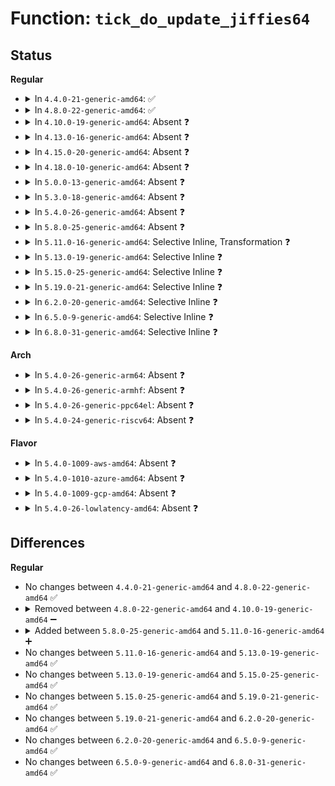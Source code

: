 # Function: <code>tick_do_update_jiffies64</code>

## Status
<b>Regular</b>
<ul>
<li>
<details>
<summary>In <code>4.4.0-21-generic-amd64</code>: ✅</summary>

```c
void tick_do_update_jiffies64(ktime_t now)
```

```json
{
  "name": "tick_do_update_jiffies64",
  "collision_type": "Unique Static",
  "inline_type": "No",
  "funcs": [
    {
      "addr": 18446744071579886432,
      "name": "tick_do_update_jiffies64",
      "external": false,
      "loc": "kernel/time/tick-sched.c:52",
      "file": "kernel/time/tick-sched.c",
      "inline": "seen, unknown",
      "caller_inline": [],
      "caller_func": [
        "kernel/time/tick-sched.c:tick_sched_do_timer",
        "kernel/time/tick-sched.c:tick_nohz_idle_exit",
        "kernel/time/tick-sched.c:tick_irq_enter"
      ]
    }
  ],
  "symbols": [
    {
      "addr": 18446744071579886432,
      "name": "tick_do_update_jiffies64",
      "section": ".text",
      "bind": "STB_LOCAL",
      "size": 254
    }
  ]
}
```
</details>
</li>
<li>
<details>
<summary>In <code>4.8.0-22-generic-amd64</code>: ✅</summary>

```c
void tick_do_update_jiffies64(ktime_t now)
```

```json
{
  "name": "tick_do_update_jiffies64",
  "collision_type": "Unique Static",
  "inline_type": "No",
  "funcs": [
    {
      "addr": 18446744071579916016,
      "name": "tick_do_update_jiffies64",
      "external": false,
      "loc": "kernel/time/tick-sched.c:52",
      "file": "kernel/time/tick-sched.c",
      "inline": "seen, unknown",
      "caller_inline": [],
      "caller_func": [
        "kernel/time/tick-sched.c:tick_irq_enter",
        "kernel/time/tick-sched.c:tick_nohz_idle_exit",
        "kernel/time/tick-sched.c:tick_sched_do_timer"
      ]
    }
  ],
  "symbols": [
    {
      "addr": 18446744071579916016,
      "name": "tick_do_update_jiffies64",
      "section": ".text",
      "bind": "STB_LOCAL",
      "size": 254
    }
  ]
}
```
</details>
</li>
<li>
<details>
<summary>In <code>4.10.0-19-generic-amd64</code>: Absent ❓</summary>

```json
{
  "name": "tick_do_update_jiffies64",
  "collision_type": "Unique Static",
  "inline_type": "Selective",
  "funcs": [
    {
      "addr": 18446744071579949016,
      "name": "tick_do_update_jiffies64",
      "external": false,
      "loc": "kernel/time/tick-sched.c:52",
      "file": "kernel/time/tick-sched.c",
      "inline": "not declared, inlined",
      "caller_inline": [
        "kernel/time/tick-sched.c:tick_irq_enter",
        "kernel/time/tick-sched.c:tick_nohz_idle_exit"
      ],
      "caller_func": [
        "kernel/time/tick-sched.c:tick_irq_enter",
        "kernel/time/tick-sched.c:tick_nohz_idle_exit"
      ]
    }
  ],
  "symbols": [
    {
      "addr": 18446744071579946656,
      "name": "tick_do_update_jiffies64.part.12",
      "section": ".text",
      "bind": "STB_LOCAL",
      "size": 239
    }
  ]
}
```
</details>
</li>
<li>
<details>
<summary>In <code>4.13.0-16-generic-amd64</code>: Absent ❓</summary>

```json
{
  "name": "tick_do_update_jiffies64",
  "collision_type": "Unique Static",
  "inline_type": "Selective",
  "funcs": [
    {
      "addr": 18446744071579956936,
      "name": "tick_do_update_jiffies64",
      "external": false,
      "loc": "kernel/time/tick-sched.c:56",
      "file": "kernel/time/tick-sched.c",
      "inline": "not declared, inlined",
      "caller_inline": [
        "kernel/time/tick-sched.c:tick_irq_enter",
        "kernel/time/tick-sched.c:tick_nohz_idle_exit"
      ],
      "caller_func": [
        "kernel/time/tick-sched.c:tick_irq_enter",
        "kernel/time/tick-sched.c:tick_nohz_idle_exit"
      ]
    }
  ],
  "symbols": [
    {
      "addr": 18446744071579954560,
      "name": "tick_do_update_jiffies64.part.10",
      "section": ".text",
      "bind": "STB_LOCAL",
      "size": 196
    }
  ]
}
```
</details>
</li>
<li>
<details>
<summary>In <code>4.15.0-20-generic-amd64</code>: Absent ❓</summary>

```json
{
  "name": "tick_do_update_jiffies64",
  "collision_type": "Unique Static",
  "inline_type": "Selective",
  "funcs": [
    {
      "addr": 18446744071580002728,
      "name": "tick_do_update_jiffies64",
      "external": false,
      "loc": "kernel/time/tick-sched.c:57",
      "file": "kernel/time/tick-sched.c",
      "inline": "not declared, inlined",
      "caller_inline": [
        "kernel/time/tick-sched.c:tick_irq_enter",
        "kernel/time/tick-sched.c:tick_nohz_idle_exit"
      ],
      "caller_func": [
        "kernel/time/tick-sched.c:tick_irq_enter",
        "kernel/time/tick-sched.c:tick_nohz_idle_exit"
      ]
    }
  ],
  "symbols": [
    {
      "addr": 18446744071580001392,
      "name": "tick_do_update_jiffies64.part.10",
      "section": ".text",
      "bind": "STB_LOCAL",
      "size": 196
    }
  ]
}
```
</details>
</li>
<li>
<details>
<summary>In <code>4.18.0-10-generic-amd64</code>: Absent ❓</summary>

```json
{
  "name": "tick_do_update_jiffies64",
  "collision_type": "Unique Static",
  "inline_type": "Selective",
  "funcs": [
    {
      "addr": 18446744071580055336,
      "name": "tick_do_update_jiffies64",
      "external": false,
      "loc": "kernel/time/tick-sched.c:57",
      "file": "kernel/time/tick-sched.c",
      "inline": "not declared, inlined",
      "caller_inline": [
        "kernel/time/tick-sched.c:tick_irq_enter",
        "kernel/time/tick-sched.c:__tick_nohz_idle_restart_tick",
        "kernel/time/tick-sched.c:tick_sched_do_timer"
      ],
      "caller_func": [
        "kernel/time/tick-sched.c:tick_irq_enter",
        "kernel/time/tick-sched.c:__tick_nohz_idle_restart_tick",
        "kernel/time/tick-sched.c:tick_sched_do_timer"
      ]
    }
  ],
  "symbols": [
    {
      "addr": 18446744071580052912,
      "name": "tick_do_update_jiffies64.part.15",
      "section": ".text",
      "bind": "STB_LOCAL",
      "size": 196
    }
  ]
}
```
</details>
</li>
<li>
<details>
<summary>In <code>5.0.0-13-generic-amd64</code>: Absent ❓</summary>

```json
{
  "name": "tick_do_update_jiffies64",
  "collision_type": "Unique Static",
  "inline_type": "Selective",
  "funcs": [
    {
      "addr": 18446744071580102168,
      "name": "tick_do_update_jiffies64",
      "external": false,
      "loc": "kernel/time/tick-sched.c:54",
      "file": "kernel/time/tick-sched.c",
      "inline": "not declared, inlined",
      "caller_inline": [
        "kernel/time/tick-sched.c:tick_irq_enter",
        "kernel/time/tick-sched.c:__tick_nohz_idle_restart_tick",
        "kernel/time/tick-sched.c:tick_sched_do_timer"
      ],
      "caller_func": [
        "kernel/time/tick-sched.c:tick_irq_enter",
        "kernel/time/tick-sched.c:__tick_nohz_idle_restart_tick",
        "kernel/time/tick-sched.c:tick_sched_do_timer"
      ]
    }
  ],
  "symbols": [
    {
      "addr": 18446744071580099744,
      "name": "tick_do_update_jiffies64.part.16",
      "section": ".text",
      "bind": "STB_LOCAL",
      "size": 196
    }
  ]
}
```
</details>
</li>
<li>
<details>
<summary>In <code>5.3.0-18-generic-amd64</code>: Absent ❓</summary>

```json
{
  "name": "tick_do_update_jiffies64",
  "collision_type": "Unique Static",
  "inline_type": "Selective",
  "funcs": [
    {
      "addr": 18446744071580146104,
      "name": "tick_do_update_jiffies64",
      "external": false,
      "loc": "kernel/time/tick-sched.c:54",
      "file": "kernel/time/tick-sched.c",
      "inline": "not declared, inlined",
      "caller_inline": [
        "kernel/time/tick-sched.c:tick_irq_enter",
        "kernel/time/tick-sched.c:__tick_nohz_idle_restart_tick",
        "kernel/time/tick-sched.c:tick_sched_do_timer"
      ],
      "caller_func": [
        "kernel/time/tick-sched.c:tick_irq_enter",
        "kernel/time/tick-sched.c:__tick_nohz_idle_restart_tick",
        "kernel/time/tick-sched.c:tick_sched_do_timer"
      ]
    }
  ],
  "symbols": [
    {
      "addr": 18446744071580143632,
      "name": "tick_do_update_jiffies64.part.0",
      "section": ".text",
      "bind": "STB_LOCAL",
      "size": 216
    },
    {
      "addr": 18446744071580146907,
      "name": "tick_do_update_jiffies64.part.0.cold",
      "section": ".text",
      "bind": "STB_LOCAL",
      "size": 34
    }
  ]
}
```
</details>
</li>
<li>
<details>
<summary>In <code>5.4.0-26-generic-amd64</code>: Absent ❓</summary>

```json
{
  "name": "tick_do_update_jiffies64",
  "collision_type": "Unique Static",
  "inline_type": "Selective",
  "funcs": [
    {
      "addr": 18446744071580194136,
      "name": "tick_do_update_jiffies64",
      "external": false,
      "loc": "kernel/time/tick-sched.c:54",
      "file": "kernel/time/tick-sched.c",
      "inline": "not declared, inlined",
      "caller_inline": [
        "kernel/time/tick-sched.c:tick_irq_enter",
        "kernel/time/tick-sched.c:__tick_nohz_idle_restart_tick",
        "kernel/time/tick-sched.c:tick_sched_do_timer"
      ],
      "caller_func": [
        "kernel/time/tick-sched.c:tick_irq_enter",
        "kernel/time/tick-sched.c:__tick_nohz_idle_restart_tick",
        "kernel/time/tick-sched.c:tick_sched_do_timer"
      ]
    }
  ],
  "symbols": [
    {
      "addr": 18446744071580191664,
      "name": "tick_do_update_jiffies64.part.0",
      "section": ".text",
      "bind": "STB_LOCAL",
      "size": 193
    }
  ]
}
```
</details>
</li>
<li>
<details>
<summary>In <code>5.8.0-25-generic-amd64</code>: Absent ❓</summary>

```json
{
  "name": "tick_do_update_jiffies64",
  "collision_type": "Unique Static",
  "inline_type": "Selective",
  "funcs": [
    {
      "addr": 18446744071580257378,
      "name": "tick_do_update_jiffies64",
      "external": false,
      "loc": "kernel/time/tick-sched.c:54",
      "file": "kernel/time/tick-sched.c",
      "inline": "not declared, inlined",
      "caller_inline": [
        "kernel/time/tick-sched.c:tick_sched_timer",
        "kernel/time/tick-sched.c:tick_nohz_handler",
        "kernel/time/tick-sched.c:tick_nohz_idle_exit",
        "kernel/time/tick-sched.c:tick_nohz_idle_restart_tick",
        "kernel/time/tick-sched.c:tick_nohz_update_jiffies"
      ],
      "caller_func": [
        "kernel/time/tick-sched.c:tick_sched_timer",
        "kernel/time/tick-sched.c:tick_nohz_handler",
        "kernel/time/tick-sched.c:tick_nohz_idle_exit",
        "kernel/time/tick-sched.c:tick_nohz_idle_restart_tick",
        "kernel/time/tick-sched.c:tick_nohz_update_jiffies"
      ]
    }
  ],
  "symbols": [
    {
      "addr": 18446744071580257008,
      "name": "tick_do_update_jiffies64.part.0",
      "section": ".text",
      "bind": "STB_LOCAL",
      "size": 199
    }
  ]
}
```
</details>
</li>
<li>
<details>
<summary>In <code>5.11.0-16-generic-amd64</code>: Selective Inline, Transformation ❓</summary>

```c
void tick_do_update_jiffies64(ktime_t now)
```

```json
{
  "name": "tick_do_update_jiffies64",
  "collision_type": "Unique Static",
  "inline_type": "Selective",
  "funcs": [
    {
      "addr": 18446744071580240640,
      "name": "tick_do_update_jiffies64",
      "external": false,
      "loc": "kernel/time/tick-sched.c:57",
      "file": "kernel/time/tick-sched.c",
      "inline": "not declared, inlined",
      "caller_inline": [],
      "caller_func": [
        "kernel/time/tick-sched.c:tick_sched_timer",
        "kernel/time/tick-sched.c:tick_nohz_handler",
        "kernel/time/tick-sched.c:tick_nohz_idle_exit",
        "kernel/time/tick-sched.c:tick_nohz_idle_restart_tick",
        "kernel/time/tick-sched.c:tick_nohz_update_jiffies"
      ]
    }
  ],
  "symbols": [
    {
      "addr": 18446744071580240640,
      "name": "tick_do_update_jiffies64.part.0",
      "section": ".text",
      "bind": "STB_LOCAL",
      "size": 154
    },
    {
      "addr": 18446744071580240800,
      "name": "tick_do_update_jiffies64",
      "section": ".text",
      "bind": "STB_LOCAL",
      "size": 82
    }
  ]
}
```
</details>
</li>
<li>
<details>
<summary>In <code>5.13.0-19-generic-amd64</code>: Selective Inline ❓</summary>

```c
void tick_do_update_jiffies64(ktime_t now)
```

```json
{
  "name": "tick_do_update_jiffies64",
  "collision_type": "Unique Static",
  "inline_type": "Selective",
  "funcs": [
    {
      "addr": 18446744071580246256,
      "name": "tick_do_update_jiffies64",
      "external": false,
      "loc": "kernel/time/tick-sched.c:57",
      "file": "kernel/time/tick-sched.c",
      "inline": "not declared, inlined",
      "caller_inline": [],
      "caller_func": [
        "kernel/time/tick-sched.c:tick_sched_timer",
        "kernel/time/tick-sched.c:tick_irq_enter",
        "kernel/time/tick-sched.c:tick_nohz_handler",
        "kernel/time/tick-sched.c:tick_nohz_idle_exit",
        "kernel/time/tick-sched.c:tick_nohz_idle_restart_tick"
      ]
    }
  ],
  "symbols": [
    {
      "addr": 18446744071580246256,
      "name": "tick_do_update_jiffies64",
      "section": ".text",
      "bind": "STB_LOCAL",
      "size": 219
    }
  ]
}
```
</details>
</li>
<li>
<details>
<summary>In <code>5.15.0-25-generic-amd64</code>: Selective Inline ❓</summary>

```c
void tick_do_update_jiffies64(ktime_t now)
```

```json
{
  "name": "tick_do_update_jiffies64",
  "collision_type": "Unique Static",
  "inline_type": "Selective",
  "funcs": [
    {
      "addr": 18446744071580396960,
      "name": "tick_do_update_jiffies64",
      "external": false,
      "loc": "kernel/time/tick-sched.c:57",
      "file": "kernel/time/tick-sched.c",
      "inline": "not declared, inlined",
      "caller_inline": [],
      "caller_func": [
        "kernel/time/tick-sched.c:tick_sched_timer",
        "kernel/time/tick-sched.c:tick_irq_enter",
        "kernel/time/tick-sched.c:tick_nohz_handler",
        "kernel/time/tick-sched.c:tick_nohz_idle_exit",
        "kernel/time/tick-sched.c:tick_nohz_idle_restart_tick"
      ]
    }
  ],
  "symbols": [
    {
      "addr": 18446744071580396960,
      "name": "tick_do_update_jiffies64",
      "section": ".text",
      "bind": "STB_LOCAL",
      "size": 219
    }
  ]
}
```
</details>
</li>
<li>
<details>
<summary>In <code>5.19.0-21-generic-amd64</code>: Selective Inline ❓</summary>

```c
void tick_do_update_jiffies64(ktime_t now)
```

```json
{
  "name": "tick_do_update_jiffies64",
  "collision_type": "Unique Static",
  "inline_type": "Selective",
  "funcs": [
    {
      "addr": 18446744071580613904,
      "name": "tick_do_update_jiffies64",
      "external": false,
      "loc": "kernel/time/tick-sched.c:57",
      "file": "kernel/time/tick-sched.c",
      "inline": "not declared, inlined",
      "caller_inline": [],
      "caller_func": [
        "kernel/time/tick-sched.c:tick_nohz_idle_exit",
        "kernel/time/tick-sched.c:tick_nohz_idle_restart_tick",
        "kernel/time/tick-sched.c:tick_nohz_update_jiffies",
        "kernel/time/tick-sched.c:tick_sched_do_timer",
        "kernel/time/tick-sched.c:tick_sched_do_timer"
      ]
    }
  ],
  "symbols": [
    {
      "addr": 18446744071580613904,
      "name": "tick_do_update_jiffies64",
      "section": ".text",
      "bind": "STB_LOCAL",
      "size": 253
    }
  ]
}
```
</details>
</li>
<li>
<details>
<summary>In <code>6.2.0-20-generic-amd64</code>: Selective Inline ❓</summary>

```c
void tick_do_update_jiffies64(ktime_t now)
```

```json
{
  "name": "tick_do_update_jiffies64",
  "collision_type": "Unique Static",
  "inline_type": "Selective",
  "funcs": [
    {
      "addr": 18446744071580878672,
      "name": "tick_do_update_jiffies64",
      "external": false,
      "loc": "kernel/time/tick-sched.c:57",
      "file": "kernel/time/tick-sched.c",
      "inline": "not declared, inlined",
      "caller_inline": [],
      "caller_func": [
        "kernel/time/tick-sched.c:tick_nohz_idle_exit",
        "kernel/time/tick-sched.c:tick_nohz_idle_restart_tick",
        "kernel/time/tick-sched.c:tick_nohz_update_jiffies",
        "kernel/time/tick-sched.c:tick_sched_do_timer",
        "kernel/time/tick-sched.c:tick_sched_do_timer"
      ]
    }
  ],
  "symbols": [
    {
      "addr": 18446744071580878672,
      "name": "tick_do_update_jiffies64",
      "section": ".text",
      "bind": "STB_LOCAL",
      "size": 253
    }
  ]
}
```
</details>
</li>
<li>
<details>
<summary>In <code>6.5.0-9-generic-amd64</code>: Selective Inline ❓</summary>

```c
void tick_do_update_jiffies64(ktime_t now)
```

```json
{
  "name": "tick_do_update_jiffies64",
  "collision_type": "Unique Static",
  "inline_type": "Selective",
  "funcs": [
    {
      "addr": 18446744071580963184,
      "name": "tick_do_update_jiffies64",
      "external": false,
      "loc": "kernel/time/tick-sched.c:57",
      "file": "kernel/time/tick-sched.c",
      "inline": "not declared, inlined",
      "caller_inline": [],
      "caller_func": [
        "kernel/time/tick-sched.c:tick_nohz_idle_exit",
        "kernel/time/tick-sched.c:tick_nohz_idle_restart_tick",
        "kernel/time/tick-sched.c:tick_nohz_update_jiffies",
        "kernel/time/tick-sched.c:tick_sched_do_timer",
        "kernel/time/tick-sched.c:tick_sched_do_timer"
      ]
    }
  ],
  "symbols": [
    {
      "addr": 18446744071580963184,
      "name": "tick_do_update_jiffies64",
      "section": ".text",
      "bind": "STB_LOCAL",
      "size": 253
    }
  ]
}
```
</details>
</li>
<li>
<details>
<summary>In <code>6.8.0-31-generic-amd64</code>: Selective Inline ❓</summary>

```c
void tick_do_update_jiffies64(ktime_t now)
```

```json
{
  "name": "tick_do_update_jiffies64",
  "collision_type": "Unique Static",
  "inline_type": "Selective",
  "funcs": [
    {
      "addr": 18446744071581055040,
      "name": "tick_do_update_jiffies64",
      "external": false,
      "loc": "kernel/time/tick-sched.c:57",
      "file": "kernel/time/tick-sched.c",
      "inline": "not declared, inlined",
      "caller_inline": [],
      "caller_func": [
        "kernel/time/tick-sched.c:tick_nohz_restart_sched_tick",
        "kernel/time/tick-sched.c:tick_nohz_update_jiffies",
        "kernel/time/tick-sched.c:tick_sched_do_timer",
        "kernel/time/tick-sched.c:tick_sched_do_timer"
      ]
    }
  ],
  "symbols": [
    {
      "addr": 18446744071581055040,
      "name": "tick_do_update_jiffies64",
      "section": ".text",
      "bind": "STB_LOCAL",
      "size": 253
    }
  ]
}
```
</details>
</li>
</ul>
<b>Arch</b>
<ul>
<li>
<details>
<summary>In <code>5.4.0-26-generic-arm64</code>: Absent ❓</summary>

```json
{
  "name": "tick_do_update_jiffies64",
  "collision_type": "Unique Static",
  "inline_type": "Selective",
  "funcs": [
    {
      "addr": 18446603336491424512,
      "name": "tick_do_update_jiffies64",
      "external": false,
      "loc": "kernel/time/tick-sched.c:54",
      "file": "kernel/time/tick-sched.c",
      "inline": "not declared, inlined",
      "caller_inline": [
        "kernel/time/tick-sched.c:tick_irq_enter",
        "kernel/time/tick-sched.c:__tick_nohz_idle_restart_tick",
        "kernel/time/tick-sched.c:tick_sched_do_timer"
      ],
      "caller_func": [
        "kernel/time/tick-sched.c:tick_irq_enter",
        "kernel/time/tick-sched.c:__tick_nohz_idle_restart_tick",
        "kernel/time/tick-sched.c:tick_sched_do_timer"
      ]
    }
  ],
  "symbols": [
    {
      "addr": 18446603336491420704,
      "name": "tick_do_update_jiffies64.part.0",
      "section": ".text",
      "bind": "STB_LOCAL",
      "size": 364
    }
  ]
}
```
</details>
</li>
<li>
<details>
<summary>In <code>5.4.0-26-generic-armhf</code>: Absent ❓</summary>

```json
{
  "name": "tick_do_update_jiffies64",
  "collision_type": "Unique Static",
  "inline_type": "Selective",
  "funcs": [
    {
      "addr": 3225418432,
      "name": "tick_do_update_jiffies64",
      "external": false,
      "loc": "kernel/time/tick-sched.c:54",
      "file": "kernel/time/tick-sched.c",
      "inline": "not declared, inlined",
      "caller_inline": [
        "kernel/time/tick-sched.c:tick_irq_enter",
        "kernel/time/tick-sched.c:__tick_nohz_idle_restart_tick",
        "kernel/time/tick-sched.c:tick_sched_do_timer"
      ],
      "caller_func": [
        "kernel/time/tick-sched.c:tick_irq_enter",
        "kernel/time/tick-sched.c:__tick_nohz_idle_restart_tick",
        "kernel/time/tick-sched.c:tick_sched_do_timer"
      ]
    }
  ],
  "symbols": [
    {
      "addr": 3225413944,
      "name": "tick_do_update_jiffies64.part.0",
      "section": ".text",
      "bind": "STB_LOCAL",
      "size": 396
    }
  ]
}
```
</details>
</li>
<li>
<details>
<summary>In <code>5.4.0-26-generic-ppc64el</code>: Absent ❓</summary>

```json
{
  "name": "tick_do_update_jiffies64",
  "collision_type": "Unique Static",
  "inline_type": "Selective",
  "funcs": [
    {
      "addr": 13835058055284372596,
      "name": "tick_do_update_jiffies64",
      "external": false,
      "loc": "kernel/time/tick-sched.c:54",
      "file": "kernel/time/tick-sched.c",
      "inline": "not declared, inlined",
      "caller_inline": [
        "kernel/time/tick-sched.c:tick_irq_enter",
        "kernel/time/tick-sched.c:__tick_nohz_idle_restart_tick",
        "kernel/time/tick-sched.c:tick_sched_do_timer"
      ],
      "caller_func": [
        "kernel/time/tick-sched.c:tick_irq_enter",
        "kernel/time/tick-sched.c:__tick_nohz_idle_restart_tick",
        "kernel/time/tick-sched.c:tick_sched_do_timer"
      ]
    }
  ],
  "symbols": [
    {
      "addr": 13835058055284368480,
      "name": "tick_do_update_jiffies64.part.0",
      "section": ".text",
      "bind": "STB_LOCAL",
      "size": 448
    }
  ]
}
```
</details>
</li>
<li>
<details>
<summary>In <code>5.4.0-24-generic-riscv64</code>: Absent ❓</summary>

```json
{
  "name": "tick_do_update_jiffies64",
  "collision_type": "Unique Static",
  "inline_type": "Selective",
  "funcs": [
    {
      "addr": 18446743936271891696,
      "name": "tick_do_update_jiffies64",
      "external": false,
      "loc": "kernel/time/tick-sched.c:54",
      "file": "kernel/time/tick-sched.c",
      "inline": "not declared, inlined",
      "caller_inline": [
        "kernel/time/tick-sched.c:tick_irq_enter",
        "kernel/time/tick-sched.c:__tick_nohz_idle_restart_tick",
        "kernel/time/tick-sched.c:tick_sched_do_timer"
      ],
      "caller_func": [
        "kernel/time/tick-sched.c:tick_irq_enter",
        "kernel/time/tick-sched.c:__tick_nohz_idle_restart_tick",
        "kernel/time/tick-sched.c:tick_sched_do_timer"
      ]
    }
  ],
  "symbols": [
    {
      "addr": 18446743936271888718,
      "name": "tick_do_update_jiffies64.part.0",
      "section": ".text",
      "bind": "STB_LOCAL",
      "size": 372
    }
  ]
}
```
</details>
</li>
</ul>
<b>Flavor</b>
<ul>
<li>
<details>
<summary>In <code>5.4.0-1009-aws-amd64</code>: Absent ❓</summary>

```json
{
  "name": "tick_do_update_jiffies64",
  "collision_type": "Unique Static",
  "inline_type": "Selective",
  "funcs": [
    {
      "addr": 18446744071580162936,
      "name": "tick_do_update_jiffies64",
      "external": false,
      "loc": "kernel/time/tick-sched.c:54",
      "file": "kernel/time/tick-sched.c",
      "inline": "not declared, inlined",
      "caller_inline": [
        "kernel/time/tick-sched.c:tick_irq_enter",
        "kernel/time/tick-sched.c:__tick_nohz_idle_restart_tick",
        "kernel/time/tick-sched.c:tick_sched_do_timer"
      ],
      "caller_func": [
        "kernel/time/tick-sched.c:tick_irq_enter",
        "kernel/time/tick-sched.c:__tick_nohz_idle_restart_tick",
        "kernel/time/tick-sched.c:tick_sched_do_timer"
      ]
    }
  ],
  "symbols": [
    {
      "addr": 18446744071580160464,
      "name": "tick_do_update_jiffies64.part.0",
      "section": ".text",
      "bind": "STB_LOCAL",
      "size": 193
    }
  ]
}
```
</details>
</li>
<li>
<details>
<summary>In <code>5.4.0-1010-azure-amd64</code>: Absent ❓</summary>

```json
{
  "name": "tick_do_update_jiffies64",
  "collision_type": "Unique Static",
  "inline_type": "Selective",
  "funcs": [
    {
      "addr": 18446744071580110554,
      "name": "tick_do_update_jiffies64",
      "external": false,
      "loc": "kernel/time/tick-sched.c:54",
      "file": "kernel/time/tick-sched.c",
      "inline": "not declared, inlined",
      "caller_inline": [
        "kernel/time/tick-sched.c:tick_irq_enter",
        "kernel/time/tick-sched.c:tick_nohz_restart_sched_tick",
        "kernel/time/tick-sched.c:tick_sched_do_timer"
      ],
      "caller_func": [
        "kernel/time/tick-sched.c:tick_irq_enter",
        "kernel/time/tick-sched.c:tick_nohz_restart_sched_tick",
        "kernel/time/tick-sched.c:tick_sched_do_timer"
      ]
    }
  ],
  "symbols": [
    {
      "addr": 18446744071580106816,
      "name": "tick_do_update_jiffies64.part.0",
      "section": ".text",
      "bind": "STB_LOCAL",
      "size": 193
    }
  ]
}
```
</details>
</li>
<li>
<details>
<summary>In <code>5.4.0-1009-gcp-amd64</code>: Absent ❓</summary>

```json
{
  "name": "tick_do_update_jiffies64",
  "collision_type": "Unique Static",
  "inline_type": "Selective",
  "funcs": [
    {
      "addr": 18446744071580154408,
      "name": "tick_do_update_jiffies64",
      "external": false,
      "loc": "kernel/time/tick-sched.c:54",
      "file": "kernel/time/tick-sched.c",
      "inline": "not declared, inlined",
      "caller_inline": [
        "kernel/time/tick-sched.c:tick_irq_enter",
        "kernel/time/tick-sched.c:__tick_nohz_idle_restart_tick",
        "kernel/time/tick-sched.c:tick_sched_do_timer"
      ],
      "caller_func": [
        "kernel/time/tick-sched.c:tick_irq_enter",
        "kernel/time/tick-sched.c:__tick_nohz_idle_restart_tick",
        "kernel/time/tick-sched.c:tick_sched_do_timer"
      ]
    }
  ],
  "symbols": [
    {
      "addr": 18446744071580151936,
      "name": "tick_do_update_jiffies64.part.0",
      "section": ".text",
      "bind": "STB_LOCAL",
      "size": 193
    }
  ]
}
```
</details>
</li>
<li>
<details>
<summary>In <code>5.4.0-26-lowlatency-amd64</code>: Absent ❓</summary>

```json
{
  "name": "tick_do_update_jiffies64",
  "collision_type": "Unique Static",
  "inline_type": "Selective",
  "funcs": [
    {
      "addr": 18446744071580206424,
      "name": "tick_do_update_jiffies64",
      "external": false,
      "loc": "kernel/time/tick-sched.c:54",
      "file": "kernel/time/tick-sched.c",
      "inline": "not declared, inlined",
      "caller_inline": [
        "kernel/time/tick-sched.c:tick_irq_enter",
        "kernel/time/tick-sched.c:__tick_nohz_idle_restart_tick",
        "kernel/time/tick-sched.c:tick_sched_do_timer"
      ],
      "caller_func": [
        "kernel/time/tick-sched.c:tick_irq_enter",
        "kernel/time/tick-sched.c:__tick_nohz_idle_restart_tick",
        "kernel/time/tick-sched.c:tick_sched_do_timer"
      ]
    }
  ],
  "symbols": [
    {
      "addr": 18446744071580203760,
      "name": "tick_do_update_jiffies64.part.0",
      "section": ".text",
      "bind": "STB_LOCAL",
      "size": 190
    }
  ]
}
```
</details>
</li>
</ul>

## Differences
<b>Regular</b>
<ul>
<li>
No changes between <code>4.4.0-21-generic-amd64</code> and <code>4.8.0-22-generic-amd64</code> ✅
</li>
<li>
<details>
<summary>Removed between <code>4.8.0-22-generic-amd64</code> and <code>4.10.0-19-generic-amd64</code> ➖</summary>

```c
void tick_do_update_jiffies64(ktime_t now)
```
</details>
</li>
<li>
<details>
<summary>Added between <code>5.8.0-25-generic-amd64</code> and <code>5.11.0-16-generic-amd64</code> ➕</summary>

```c
void tick_do_update_jiffies64(ktime_t now)
```
</details>
</li>
<li>
No changes between <code>5.11.0-16-generic-amd64</code> and <code>5.13.0-19-generic-amd64</code> ✅
</li>
<li>
No changes between <code>5.13.0-19-generic-amd64</code> and <code>5.15.0-25-generic-amd64</code> ✅
</li>
<li>
No changes between <code>5.15.0-25-generic-amd64</code> and <code>5.19.0-21-generic-amd64</code> ✅
</li>
<li>
No changes between <code>5.19.0-21-generic-amd64</code> and <code>6.2.0-20-generic-amd64</code> ✅
</li>
<li>
No changes between <code>6.2.0-20-generic-amd64</code> and <code>6.5.0-9-generic-amd64</code> ✅
</li>
<li>
No changes between <code>6.5.0-9-generic-amd64</code> and <code>6.8.0-31-generic-amd64</code> ✅
</li>
</ul>
